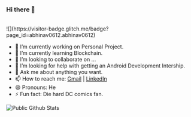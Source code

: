 ### Hi there 👋

<!--
**abhinav0612/abhinav0612** is a ✨ _special_ ✨ repository because its `README.md` (this file) appears on your GitHub profile.

Here are some ideas to get you started:
-->

<br/>
<!--
<a href="https://twitter.com/devtronku">
  <img align="left" alt="" width="22px" src="https://cdn.jsdelivr.net/n<!--pm/simple-icons@v3/icons/twitter.svg" />
</a>  <a href="">
  <img align="left" alt="" width="22px" src="https://cdn.jsdelivr.net/npm/simple-icons@v3/icons/linkedin.svg" />
</a>   <a href="">
  <img align="left" alt="" width="22px" src="https://cdn.jsdelivr.net/npm/simple-icons@v3/icons/telegram.svg" />
</a> 
-->
![](https://visitor-badge.glitch.me/badge?page_id=abhinav0612.abhinav0612)  

<br/>

- 🔭 I’m currently working on Personal Project.
- 🌱 I’m currently learning Blockchain.
- 👯 I’m looking to collaborate on ...
- 🤔 I’m looking for help with getting an Android Development Intership.
- 💬 Ask me about anything you want.
- 📫 How to reach me: [Gmail](mailto:abhinav.s0612@gmai.com) | [LinkedIn](https://www.linkedin.com/in/abhinavsingh0612)
- 😄 Pronouns: He
- ⚡ Fun fact: Die hard DC comics fan.

![Public Github Stats](https://github-readme-stats.vercel.app/api?username=abhinav0612&show_icons=true&hide_border=true)
